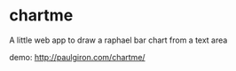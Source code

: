 # chartme
A little web app to draw a raphael bar chart from a text area

demo: http://paulgiron.com/chartme/
